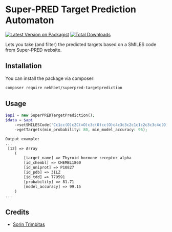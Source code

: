 # Super-PRED Target Prediction Automaton

[![Latest Version on Packagist](https://img.shields.io/packagist/v/nekhbet/superpred-targetprediction.svg?style=flat-square)](https://packagist.org/packages/nekhbet/superpred-targetprediction)
[![Total Downloads](https://img.shields.io/packagist/dt/nekhbet/superpred-targetprediction.svg?style=flat-square)](https://packagist.org/packages/nekhbet/superpred-targetprediction)

Lets you take (and filter) the predicted targets based on a SMILES code from Super-PRED website.

## Installation

You can install the package via composer:

```bash
composer require nekhbet/superpred-targetprediction
```

## Usage

```php
$api = new SuperPREDTargetPrediction();
$data = $api
    ->setSMILESCode('Cc1cc(O)c2C(=O)c3c(O)cc(O)c4c3c3c2c1c1c2c3c3c4c(O)cc(O)c3C(=O)c2c(O)cc1C')
    ->getTargets(min_probability: 80, min_model_accuracy: 96);
```

```txt
Output example: 
...
 [12] => Array
    (
        [target_name] => Thyroid hormone receptor alpha
        [id_chembl] => CHEMBL1860
        [id_uniprot] => P10827
        [id_pdb] => 3ILZ
        [id_tdd] => T79591
        [probability] => 81.71
        [model_accuracy] => 99.15
    )
...
```

## Credits

-   [Sorin Trimbitas](https://github.com/nekhbet)

